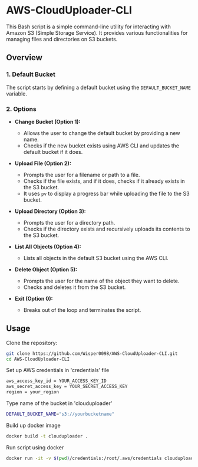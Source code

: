 # AWS-CloudUploader-CLI

This Bash script is a simple command-line utility for interacting with Amazon S3 (Simple Storage Service). It provides various functionalities for managing files and directories on S3 buckets.

## Overview

### 1. Default Bucket

The script starts by defining a default bucket using the `DEFAULT_BUCKET_NAME` variable.

### 2. Options

- **Change Bucket (Option 1):**
  - Allows the user to change the default bucket by providing a new name.
  - Checks if the new bucket exists using AWS CLI and updates the default bucket if it does.

- **Upload File (Option 2):**
  - Prompts the user for a filename or path to a file.
  - Checks if the file exists, and if it does, checks if it already exists in the S3 bucket.
  - It uses `pv` to display a progress bar while uploading the file to the S3 bucket.

- **Upload Directory (Option 3):**
  - Prompts the user for a directory path.
  - Checks if the directory exists and recursively uploads its contents to the S3 bucket.

- **List All Objects (Option 4):**
  - Lists all objects in the default S3 bucket using the AWS CLI.

- **Delete Object (Option 5):**
  - Prompts the user for the name of the object they want to delete.
  - Checks and deletes it from the S3 bucket.

- **Exit (Option 0):**
  - Breaks out of the loop and terminates the script.

## Usage

Clone the repository:

```bash
git clone https://github.com/Wisper0098/AWS-CloudUploader-CLI.git
cd AWS-CloudUploader-CLI
```

Set up AWS credentials in 'credentials' file 
```bash
aws_access_key_id = YOUR_ACCESS_KEY_ID
aws_secret_access_key = YOUR_SECRET_ACCESS_KEY
region = your_region
```

Type name of the bucket in 'clouduploader'
```bash
DEFAULT_BUCKET_NAME="s3://yourbucketname"
```

Build up docker image
```bash
docker build -t clouduploader .
```

Run script using docker
```bash
docker run -it -v $(pwd)/credentials:/root/.aws/credentials clouduploader
```
